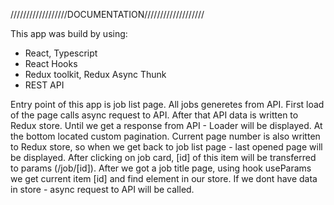 //////////////////DOCUMENTATION///////////////////

This app was build by using:
- React, Typescript
- React Hooks
- Redux toolkit, Redux Async Thunk
- REST API

Entry point of this app is job list page. All jobs generetes from API. First load of the page calls async request to API. After that API data is written to Redux store. Until we get a response from API - Loader will be displayed. At the bottom located custom pagination. Current page number is also written to Redux store, so when we get back to job list page - last opened page will be displayed. After clicking on job card, [id] of this item will be transferred to params (/job/[id]). After we got a job title page, using hook useParams we get current item [id] and find element in our store. If we dont have data in store - async request to API will be called. 
